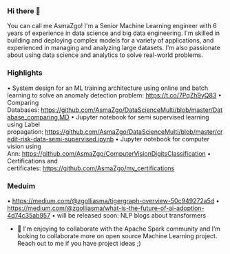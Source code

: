 ### Hi there 👋
You can call me AsmaZgo! I'm a Senior Machine Learning engineer with 6 years of experience in data science and big data engineering. I'm skilled in building and deploying complex models for a variety of applications, and experienced in managing and analyzing
large datasets. I'm also passionate about using data science and analytics to solve real-world problems.

### Highlights
•	System design for an ML training architecture using online and batch learning to solve an anomaly detection problem: https://t.co/7PqZh9yQ83
•	Comparing Databases: https://github.com/AsmaZgo/DataScienceMulti/blob/master/Database_comparing.MD
•	Jupyter notebook for semi supervised learning using Label propagation: https://github.com/AsmaZgo/DataScienceMulti/blob/master/credit-risk-data-semi-supervised.ipynb
•	Jupyter notebook for computer vision using Ann: https://github.com/AsmaZgo/ComputerVisionDigitsClassification
•	Certifications and certificates: https://github.com/AsmaZgo/my_certifications
### Meduim
•	https://medium.com/@zgolliasma/tigergraph-overview-50c949272a5d
•	https://medium.com/@zgolliasma/what-is-the-future-of-ai-adoption-4d74c35ab957
•	will be released soon: NLP blogs about transformers

- 👯 I'm enjoying to collaborate with the Apache Spark community and I’m looking to collaborate more on open source Machine Learning project. Reach out to me if you have project ideas ;)

<!--
**AsmaZgo/AsmaZgo** is a ✨ _special_ ✨ repository because its `README.md` (this file) appears on your GitHub profile.

Here are some ideas to get you started:

- 🔭 I’m currently working on ...
- 🌱 I’m currently learning ...
- 👯 I’m looking to collaborate on ...
- 🤔 I’m looking for help with ...
- 💬 Ask me about ...
- 📫 How to reach me: ...
- 😄 Pronouns: ...
- ⚡ Fun fact: ...
-->
